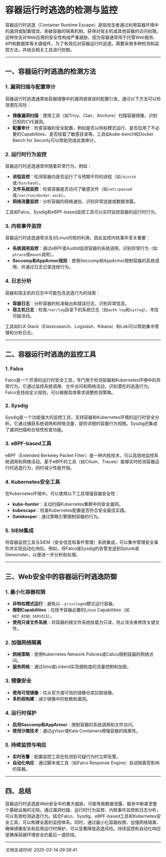 # 容器运行时逃逸的检测与监控

容器运行时逃逸（Container Runtime Escape）是指攻击者通过利用容器环境中的漏洞或配置错误，突破容器的隔离机制，获得对宿主机或其他容器的访问权限。这种攻击对Web应用的安全性构成严重威胁，因为容器通常用于托管Web服务、API和数据库等关键组件。为了有效应对容器运行时逃逸，需要采用多种检测和监控方法，并结合相关工具进行防御。

---

## 一、容器运行时逃逸的检测方法

### 1. **漏洞扫描与配置审计**
容器运行时逃逸通常由容器镜像中的漏洞或错误的配置引发。通过以下方法可以检测潜在风险：
- **镜像漏洞扫描**：使用工具（如Trivy、Clair、Anchore）扫描容器镜像，识别已知的CVE漏洞。
- **配置审计**：检查容器的安全配置，例如是否以特权模式运行、是否启用了不必要的Capabilities、是否挂载了敏感目录等。工具如kube-bench和Docker Bench for Security可以帮助完成此类审计。

### 2. **运行时行为监控**
容器运行时逃逸通常伴随着异常行为，例如：
- **进程监控**：检测容器内是否运行了与预期不符的进程（如`/bin/sh`或`/bin/bash`）。
- **文件系统监控**：检查容器是否访问了敏感文件（如`/etc/passwd`或`/var/run/docker.sock`）。
- **网络流量监控**：分析容器的网络通信，识别异常连接或数据泄露。

工具如Falco、Sysdig和eBPF-based监控工具可以实时监控容器的运行时行为。

### 3. **内核事件监控**
容器运行时逃逸通常涉及对Linux内核的利用，因此监控内核事件至关重要：
- **系统调用监控**：通过eBPF或Auditd监控容器的系统调用，识别异常行为（如`ptrace`或`mount`调用）。
- **Seccomp和AppArmor规则**：使用Seccomp和AppArmor限制容器的系统调用，并通过日志记录违规行为。

### 4. **日志分析**
容器和宿主机的日志中可能包含逃逸行为的线索：
- **容器日志**：分析容器的标准输出和错误日志，识别异常信息。
- **宿主机日志**：检查`/var/log`目录下的系统日志（如`auth.log`和`syslog`），寻找可疑活动。

工具如ELK Stack（Elasticsearch、Logstash、Kibana）和Loki可以帮助集中管理和分析日志。

---

## 二、容器运行时逃逸的监控工具

### 1. **Falco**
Falco是一个开源的运行时安全工具，专门用于检测容器和Kubernetes环境中的异常行为。它通过监控系统调用、文件访问和网络活动，识别潜在的逃逸行为。Falco支持自定义规则，可以根据具体需求调整检测策略。

### 2. **Sysdig**
Sysdig是一个功能强大的监控工具，支持容器和Kubernetes环境的运行时安全分析。它通过捕获系统调用和网络流量，提供详细的容器行为视图。Sysdig还集成了漏洞扫描和合规性检查功能。

### 3. **eBPF-based工具**
eBPF（Extended Berkeley Packet Filter）是一种内核技术，可以高效地监控系统调用和网络活动。基于eBPF的工具（如Cilium、Tracee）能够实时检测容器运行时逃逸行为，同时减少性能开销。

### 4. **Kubernetes安全工具**
在Kubernetes环境中，可以使用以下工具增强容器安全性：
- **kube-hunter**：主动扫描Kubernetes集群中的安全漏洞。
- **kubescape**：检查Kubernetes配置是否符合安全最佳实践。
- **Gatekeeper**：通过策略引擎限制容器的行为。

### 5. **SIEM集成**
将容器监控工具与SIEM（安全信息和事件管理）系统集成，可以集中管理安全事件并实现自动化响应。例如，将Falco或Sysdig的告警发送到Splunk或Siemonster，以便进一步分析和处理。

---

## 三、Web安全中的容器运行时逃逸防御

### 1. **最小化容器权限**
- **非特权模式运行**：避免以`--privileged`模式运行容器。
- **限制Capabilities**：仅授予容器必要的Linux Capabilities（如`NET_BIND_SERVICE`）。
- **使用只读文件系统**：将容器的根文件系统挂载为只读，防止攻击者修改关键文件。

### 2. **加强网络隔离**
- **网络策略**：使用Kubernetes Network Policies或Calico限制容器的网络访问。
- **服务网格**：通过Istio或Linkerd实现细粒度的流量控制和加密。

### 3. **镜像安全**
- **使用可信镜像**：仅从官方或可信的镜像仓库拉取镜像。
- **多阶段构建**：减少镜像中的依赖和漏洞。

### 4. **运行时保护**
- **启用Seccomp和AppArmor**：限制容器的系统调用和文件访问。
- **使用沙箱技术**：通过gVisor或Kata Containers增强容器的隔离性。

### 5. **持续监控与响应**
- **实时告警**：配置监控工具在检测到可疑行为时立即告警。
- **自动化响应**：通过脚本或工具（如Falco Response Engine）自动隔离受影响的容器。

---

## 四、总结

容器运行时逃逸是Web安全中的重大威胁，可能导致数据泄露、服务中断甚至整个基础设施的沦陷。通过漏洞扫描、运行时行为监控、内核事件监控和日志分析，可以有效检测逃逸行为。结合Falco、Sysdig、eBPF-based工具和Kubernetes安全工具，可以构建全面的监控体系。同时，通过最小化容器权限、加强网络隔离、确保镜像安全和启用运行时保护，可以显著降低逃逸风险。持续监控和自动化响应是确保容器环境安全的最后一道防线。

---

*文档生成时间: 2025-03-14 09:38:41*



